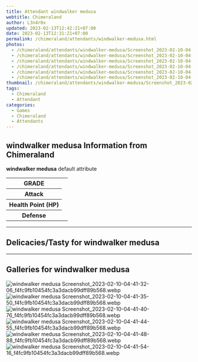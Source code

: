 ```yaml
---
title: Attendant windwalker medusa
webtitle: Chimeraland
author: L3n4r0x
updated: 2023-02-13T12:42:21+07:00
date: 2023-02-13T12:31:21+07:00
permalink: /chimeraland/attendants/windwalker-medusa.html
photos:
  - /chimeraland/attendants/windwalker-medusa/Screenshot_2023-02-10-04-41-32-06_f4fc9fb10454fc3a3dacb99dff89b568.webp
  - /chimeraland/attendants/windwalker-medusa/Screenshot_2023-02-10-04-41-35-50_f4fc9fb10454fc3a3dacb99dff89b568.webp
  - /chimeraland/attendants/windwalker-medusa/Screenshot_2023-02-10-04-41-40-76_f4fc9fb10454fc3a3dacb99dff89b568.webp
  - /chimeraland/attendants/windwalker-medusa/Screenshot_2023-02-10-04-41-44-55_f4fc9fb10454fc3a3dacb99dff89b568.webp
  - /chimeraland/attendants/windwalker-medusa/Screenshot_2023-02-10-04-41-48-88_f4fc9fb10454fc3a3dacb99dff89b568.webp
  - /chimeraland/attendants/windwalker-medusa/Screenshot_2023-02-10-04-41-54-16_f4fc9fb10454fc3a3dacb99dff89b568.webp
thumbnail: /chimeraland/attendants/windwalker-medusa/Screenshot_2023-02-10-04-41-32-06_f4fc9fb10454fc3a3dacb99dff89b568.webp
tags:
  - Chimeraland
  - Attendant
categories:
  - Games
  - Chimeraland
  - Attendants
---
```


<section id="bootstrap-wrapper"><link rel="stylesheet" href="https://cdn.statically.io/gh/dimaslanjaka/Web-Manajemen/40ac3225/css/bootstrap-4.5-wrapper.css"/><h2>windwalker medusa Information from Chimeraland</h2><p><b>windwalker medusa</b> default attribute <table><tr><th>GRADE</th><td></td></tr><tr><th>Attack</th><td></td></tr><tr><th>Health Point (HP)</th><td></td></tr><tr><th>Defense</th><td></td></tr></table></p><hr/><h2>Delicacies/Tasty for windwalker medusa</h2><hr/><div id="gallery"><h2>Galleries for windwalker medusa</h2><div class="row"><div class="col-lg-6 col-12"><img src="/chimeraland/attendants/windwalker-medusa/Screenshot_2023-02-10-04-41-32-06_f4fc9fb10454fc3a3dacb99dff89b568.webp" alt="windwalker medusa Screenshot_2023-02-10-04-41-32-06_f4fc9fb10454fc3a3dacb99dff89b568.webp"/></div><div class="col-lg-6 col-12"><img src="/chimeraland/attendants/windwalker-medusa/Screenshot_2023-02-10-04-41-35-50_f4fc9fb10454fc3a3dacb99dff89b568.webp" alt="windwalker medusa Screenshot_2023-02-10-04-41-35-50_f4fc9fb10454fc3a3dacb99dff89b568.webp"/></div><div class="col-lg-6 col-12"><img src="/chimeraland/attendants/windwalker-medusa/Screenshot_2023-02-10-04-41-40-76_f4fc9fb10454fc3a3dacb99dff89b568.webp" alt="windwalker medusa Screenshot_2023-02-10-04-41-40-76_f4fc9fb10454fc3a3dacb99dff89b568.webp"/></div><div class="col-lg-6 col-12"><img src="/chimeraland/attendants/windwalker-medusa/Screenshot_2023-02-10-04-41-44-55_f4fc9fb10454fc3a3dacb99dff89b568.webp" alt="windwalker medusa Screenshot_2023-02-10-04-41-44-55_f4fc9fb10454fc3a3dacb99dff89b568.webp"/></div><div class="col-lg-6 col-12"><img src="/chimeraland/attendants/windwalker-medusa/Screenshot_2023-02-10-04-41-48-88_f4fc9fb10454fc3a3dacb99dff89b568.webp" alt="windwalker medusa Screenshot_2023-02-10-04-41-48-88_f4fc9fb10454fc3a3dacb99dff89b568.webp"/></div><div class="col-lg-6 col-12"><img src="/chimeraland/attendants/windwalker-medusa/Screenshot_2023-02-10-04-41-54-16_f4fc9fb10454fc3a3dacb99dff89b568.webp" alt="windwalker medusa Screenshot_2023-02-10-04-41-54-16_f4fc9fb10454fc3a3dacb99dff89b568.webp"/></div></div></div></section>